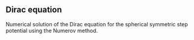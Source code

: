 ## Dirac equation
Numerical solution of the Dirac equation for the spherical symmetric step potential using the Numerov method.
<!--stackedit_data:
eyJoaXN0b3J5IjpbOTU4OTU5MjldfQ==
-->